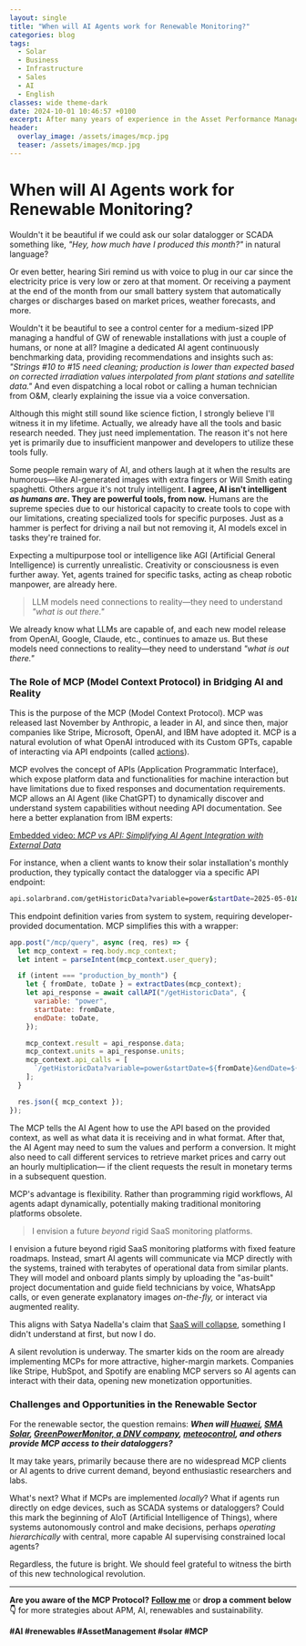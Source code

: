 ```yaml
---
layout: single
title: "When will AI Agents work for Renewable Monitoring?"
categories: blog
tags:
  - Solar
  - Business
  - Infrastructure
  - Sales
  - AI
  - English
classes: wide theme-dark
date: 2024-10-01 10:46:57 +0100
excerpt: After many years of experience in the Asset Performance Management (APM) field, one key lesson has become clear; without a reliable...
header:
  overlay_image: /assets/images/mcp.jpg
  teaser: /assets/images/mcp.jpg
---
```


# When will AI Agents work for Renewable Monitoring?

Wouldn't it be beautiful if we could ask our solar datalogger or SCADA something like, _"Hey, how much have I produced this month?"_ in natural language?

Or even better, hearing Siri remind us with voice to plug in our car since the electricity price is very low or zero at that moment. Or receiving a payment at the end of the month from our small battery system that automatically charges or discharges based on market prices, weather forecasts, and more.

Wouldn't it be beautiful to see a control center for a medium-sized IPP managing a handful of GW of renewable installations with just a couple of humans, or none at all? Imagine a dedicated AI agent continuously benchmarking data, providing recommendations and insights such as: _"Strings #10 to #15 need cleaning; production is lower than expected based on corrected irradiation values interpolated from plant stations and satellite data."_ And even dispatching a local robot or calling a human technician from O&M, clearly explaining the issue via a voice conversation.

Although this might still sound like science fiction, I strongly believe I'll witness it in my lifetime. Actually, we already have all the tools and basic research needed. They just need implementation. The reason it's not here yet is primarily due to insufficient manpower and developers to utilize these tools fully.

Some people remain wary of AI, and others laugh at it when the results are humorous—like AI-generated images with extra fingers or Will Smith eating spaghetti. Others argue it's not truly intelligent. **I agree, AI isn't intelligent _as humans are_. They are powerful tools, from now.** Humans are the supreme species due to our historical capacity to create tools to cope with our limitations, creating specialized tools for specific purposes. Just as a hammer is perfect for driving a nail but not removing it, AI models excel in tasks they're trained for.

Expecting a multipurpose tool or intelligence like AGI (Artificial General Intelligence) is currently unrealistic. Creativity or consciousness is even further away. Yet, agents trained for specific tasks, acting as cheap robotic manpower, are already here.

> LLM models need connections to reality—they need to understand _"what is out there."_

We already know what LLMs are capable of, and each new model release from OpenAI, Google, Claude, etc., continues to amaze us. But these models need connections to reality—they need to understand _"what is out there."_

### The Role of MCP (Model Context Protocol) in Bridging AI and Reality

This is the purpose of the MCP (Model Context Protocol). MCP was released last November by Anthropic, a leader in AI, and since then, major companies like Stripe, Microsoft, OpenAI, and IBM have adopted it. MCP is a natural evolution of what OpenAI introduced with its Custom GPTs, capable of interacting via API endpoints (called [actions](https://platform.openai.com/docs/actions/introduction)).

MCP evolves the concept of APIs (Application Programmatic Interface), which expose platform data and functionalities for machine interaction but have limitations due to fixed responses and documentation requirements. MCP allows an AI Agent (like ChatGPT) to dynamically discover and understand system capabilities without needing API documentation. See here a better explanation from IBM experts:

[Embedded video: _MCP vs API: Simplifying AI Agent Integration with External Data_](https://www.linkedin.com/embeds/publishingEmbed.html?articleId=8162368961979513161&li_theme=light)

For instance, when a client wants to know their solar installation's monthly production, they typically contact the datalogger via a specific API endpoint:

```bash
api.solarbrand.com/getHistoricData?variable=power&startDate=2025-05-01&endDate=2025-05-29
```

This endpoint definition varies from system to system, requiring developer-provided documentation. MCP simplifies this with a wrapper:

```javascript
app.post("/mcp/query", async (req, res) => {
  let mcp_context = req.body.mcp_context;
  let intent = parseIntent(mcp_context.user_query);

  if (intent === "production_by_month") {
    let { fromDate, toDate } = extractDates(mcp_context);
    let api_response = await callAPI("/getHistoricData", {
      variable: "power",
      startDate: fromDate,
      endDate: toDate,
    });

    mcp_context.result = api_response.data;
    mcp_context.units = api_response.units;
    mcp_context.api_calls = [
      `/getHistoricData?variable=power&startDate=${fromDate}&endDate=${toDate}`,
    ];
  }

  res.json({ mcp_context });
});
```

The MCP tells the AI Agent how to use the API based on the provided context, as well as what data it is receiving and in what format. After that, the AI Agent may need to sum the values and perform a conversion. It might also need to call different services to retrieve market prices and carry out an hourly multiplication— if the client requests the result in monetary terms in a subsequent question.

MCP's advantage is flexibility. Rather than programming rigid workflows, AI agents adapt dynamically, potentially making traditional monitoring platforms obsolete.

> I envision a future _beyond_ rigid SaaS monitoring platforms.

I envision a future beyond rigid SaaS monitoring platforms with fixed feature roadmaps. Instead, smart AI agents will communicate via MCP directly with the systems, trained with terabytes of operational data from similar plants. They will model and onboard plants simply by uploading the "as-built" project documentation and guide field technicians by voice, WhatsApp calls, or even generate explanatory images _on-the-fly,_ or interact via augmented reality.

This aligns with Satya Nadella's claim that [SaaS will collapse](https://youtu.be/9NtsnzRFJ_o?si=-Y37nyXG8keCfT66&t=2804), something I didn't understand at first, but now I do.

A silent revolution is underway. The smarter kids on the room are already implementing MCPs for more attractive, higher-margin markets. Companies like Stripe, HubSpot, and Spotify are enabling MCP servers so AI agents can interact with their data, opening new monetization opportunities.

### Challenges and Opportunities in the Renewable Sector

For the renewable sector, the question remains: **_When will [Huawei](https://www.linkedin.com/company/huawei/), [SMA Solar](https://www.linkedin.com/company/sma-solar/), [GreenPowerMonitor, a DNV company](https://www.linkedin.com/company/greenpowermonitor/), [meteocontrol](https://www.linkedin.com/company/meteocontrol/), and others provide MCP access to their dataloggers?_**

It may take years, primarily because there are no widespread MCP clients or AI agents to drive current demand, beyond enthusiastic researchers and labs.

What's next? What if MCPs are implemented _locally_? What if agents run directly on edge devices, such as SCADA systems or dataloggers? Could this mark the beginning of AIoT (Artificial Intelligence of Things), where systems autonomously control and make decisions, perhaps _operating hierarchically_ with central, more capable AI supervising constrained local agents?

Regardless, the future is bright. We should feel grateful to witness the birth of this new technological revolution.

---

**Are you aware of the MCP Protocol?** [**Follow me**](https://www.linkedin.com/comm/mynetwork/discovery-see-all?usecase=PEOPLE_FOLLOWS&followMember=ingenierodavidgomez) or **drop a comment below👇** for more strategies about APM, AI, renewables and sustainability.

**#AI #renewables #AssetManagement #solar #MCP**
